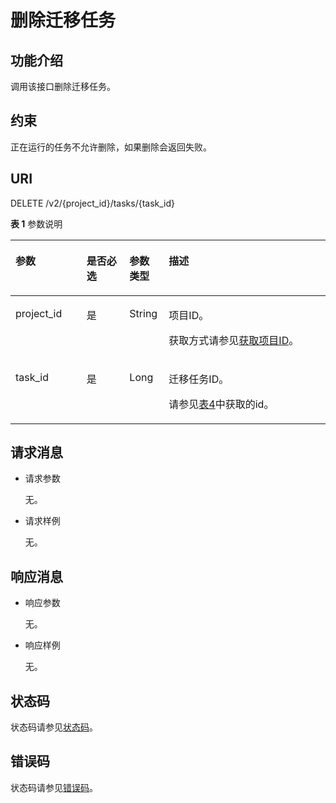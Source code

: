 # 删除迁移任务<a name="oms_api_0043"></a>

## 功能介绍<a name="zh-cn_topic_0245075043_section22047016"></a>

调用该接口删除迁移任务。

## 约束<a name="zh-cn_topic_0245075043_section5761124212812"></a>

正在运行的任务不允许删除，如果删除会返回失败。

## URI<a name="zh-cn_topic_0245075043_section64205424"></a>

DELETE /v2/\{project\_id\}/tasks/\{task\_id\}

**表 1**  参数说明

<a name="zh-cn_topic_0245075043_table185201329111011"></a>
<table><thead align="left"><tr id="zh-cn_topic_0245075043_row952092971013"><th class="cellrowborder" valign="top" width="22.55%" id="mcps1.2.5.1.1"><p id="zh-cn_topic_0245075043_p6521929181014"><a name="zh-cn_topic_0245075043_p6521929181014"></a><a name="zh-cn_topic_0245075043_p6521929181014"></a>参数</p>
</th>
<th class="cellrowborder" valign="top" width="13.63%" id="mcps1.2.5.1.2"><p id="zh-cn_topic_0245075043_p18521162981014"><a name="zh-cn_topic_0245075043_p18521162981014"></a><a name="zh-cn_topic_0245075043_p18521162981014"></a>是否必选</p>
</th>
<th class="cellrowborder" valign="top" width="12.5%" id="mcps1.2.5.1.3"><p id="zh-cn_topic_0245075043_p1437317915593"><a name="zh-cn_topic_0245075043_p1437317915593"></a><a name="zh-cn_topic_0245075043_p1437317915593"></a>参数类型</p>
</th>
<th class="cellrowborder" valign="top" width="51.32%" id="mcps1.2.5.1.4"><p id="zh-cn_topic_0245075043_p652172914109"><a name="zh-cn_topic_0245075043_p652172914109"></a><a name="zh-cn_topic_0245075043_p652172914109"></a>描述</p>
</th>
</tr>
</thead>
<tbody><tr id="zh-cn_topic_0245075043_row1052142917103"><td class="cellrowborder" valign="top" width="22.55%" headers="mcps1.2.5.1.1 "><p id="zh-cn_topic_0245075043_p2052192912105"><a name="zh-cn_topic_0245075043_p2052192912105"></a><a name="zh-cn_topic_0245075043_p2052192912105"></a>project_id</p>
</td>
<td class="cellrowborder" valign="top" width="13.63%" headers="mcps1.2.5.1.2 "><p id="zh-cn_topic_0245075043_p20521172918107"><a name="zh-cn_topic_0245075043_p20521172918107"></a><a name="zh-cn_topic_0245075043_p20521172918107"></a>是</p>
</td>
<td class="cellrowborder" valign="top" width="12.5%" headers="mcps1.2.5.1.3 "><p id="zh-cn_topic_0245075043_p537319125913"><a name="zh-cn_topic_0245075043_p537319125913"></a><a name="zh-cn_topic_0245075043_p537319125913"></a>String</p>
</td>
<td class="cellrowborder" valign="top" width="51.32%" headers="mcps1.2.5.1.4 "><p id="zh-cn_topic_0245075043_p12521142961017"><a name="zh-cn_topic_0245075043_p12521142961017"></a><a name="zh-cn_topic_0245075043_p12521142961017"></a>项目ID。</p>
<p id="zh-cn_topic_0245075043_p13433781711"><a name="zh-cn_topic_0245075043_p13433781711"></a><a name="zh-cn_topic_0245075043_p13433781711"></a>获取方式请参见<a href="获取项目ID.md">获取项目ID</a>。</p>
</td>
</tr>
<tr id="zh-cn_topic_0245075043_row5791732161220"><td class="cellrowborder" valign="top" width="22.55%" headers="mcps1.2.5.1.1 "><p id="zh-cn_topic_0245075043_p16521729181020"><a name="zh-cn_topic_0245075043_p16521729181020"></a><a name="zh-cn_topic_0245075043_p16521729181020"></a>task_id</p>
</td>
<td class="cellrowborder" valign="top" width="13.63%" headers="mcps1.2.5.1.2 "><p id="zh-cn_topic_0245075043_p13521152901014"><a name="zh-cn_topic_0245075043_p13521152901014"></a><a name="zh-cn_topic_0245075043_p13521152901014"></a>是</p>
</td>
<td class="cellrowborder" valign="top" width="12.5%" headers="mcps1.2.5.1.3 "><p id="zh-cn_topic_0245075043_p53748918594"><a name="zh-cn_topic_0245075043_p53748918594"></a><a name="zh-cn_topic_0245075043_p53748918594"></a>Long</p>
</td>
<td class="cellrowborder" valign="top" width="51.32%" headers="mcps1.2.5.1.4 "><p id="zh-cn_topic_0245075043_p1221394353912"><a name="zh-cn_topic_0245075043_p1221394353912"></a><a name="zh-cn_topic_0245075043_p1221394353912"></a>迁移任务ID。</p>
<p id="zh-cn_topic_0245075043_p1792986165315"><a name="zh-cn_topic_0245075043_p1792986165315"></a><a name="zh-cn_topic_0245075043_p1792986165315"></a>请参见<a href="查询迁移任务列表.md#zh-cn_topic_0245075054_table46441279">表4</a>中获取的id。</p>
</td>
</tr>
</tbody>
</table>

## 请求消息<a name="zh-cn_topic_0245075043_section48738220"></a>

-   请求参数

    无。

-   请求样例

    无。


## 响应消息<a name="zh-cn_topic_0245075043_section35990804"></a>

-   响应参数

    无。

-   响应样例

    无。


## 状态码<a name="zh-cn_topic_0245074948_section43299552"></a>

状态码请参见[状态码](状态码.md)。

## 错误码<a name="zh-cn_topic_0245074948_section968175316304"></a>

状态码请参见[错误码](错误码.md)。

